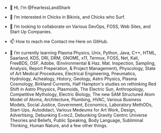 - 👋 Hi, I’m @FearlessLandShark
- 👀 I’m interested in Chicks in Bikinis, and Chicks who Surf.
- 💞️ I’m looking to collaborate on Various DevOps, FOSS, Web Sites, and Start Up Companies.
- 📫 How to reach me Contact me Here on GitHub.

- 🌱 I’m currently learning Plasma Physics, Unix, Python, Java, C++, HTML, Saarland, KDS, DRI, DRM, GNOME, x11, Termux, FOSS, Net, Kali, FreeBDS, OSF, Adobe, (Environmental & Haz. Mat. Inspection, Sampling, Analysis, Report Preperation, & Project Management), Physcology, State of Art Medical Procedures, Electrical Engineering, Pneumatics, Hydrology, Achealogy, History, Geology, Astro Physics, Plasma Cosmology, Birkland Currents, Half Hampton's studies on rethinking Red Shift in Astro Phyysics, Plasmoids, The Electric Sun, Anthropology, Competitive Mythology, Electric Biology, The new SAM Structured Atom Model of Atoms, Architecture, Plumbing, HVAC, Various Business Models, Social Justice, Government, Economics, Laboratory MethODs, Start-Ups, Autodidact, Various Medeums for Art Work, Design, Advertising, Debunking E=mc2, Debunking Gravity Centric Universe Theories and Beliefs, Public Speaking, Body Language, Subliminal Thinking, Human Nature, and a few other things.

<!---
FearlessLandShark/FearlessLandShark is a ✨ special ✨ repository because its `README.md` (this file) appears on your GitHub profile.
You can click the Preview link to take a look at your changes.
--->
